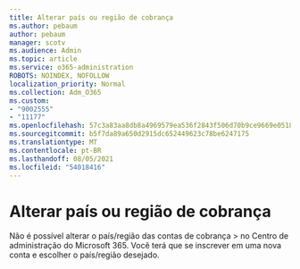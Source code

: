 ```yaml
---
title: Alterar país ou região de cobrança
ms.author: pebaum
author: pebaum
manager: scotv
ms.audience: Admin
ms.topic: article
ms.service: o365-administration
ROBOTS: NOINDEX, NOFOLLOW
localization_priority: Normal
ms.collection: Adm_O365
ms.custom:
- "9002555"
- "11177"
ms.openlocfilehash: 57c3a83aa8db8a4969579ea536f2843f506d70b9ce9669e0518ebd6f6e98acbb
ms.sourcegitcommit: b5f7da89a650d2915dc652449623c78be6247175
ms.translationtype: MT
ms.contentlocale: pt-BR
ms.lasthandoff: 08/05/2021
ms.locfileid: "54018416"
---
```

# <a name="change-billing-country-or-region"></a>Alterar país ou região de cobrança

Não é possível alterar o país/região das contas de cobrança   >   no Centro de administração do Microsoft 365. Você terá que se inscrever em uma nova conta e escolher o país/região desejado. 